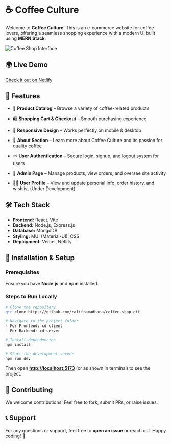 # ☕ Coffee Culture

Welcome to **Coffee Culture**! This is an e-commerce website for coffee lovers, offering a seamless shopping experience with a modern UI built using **MERN Stack**.

![Coffee Shop Interface](https://rafiframadhana.site/assets/coffee-culture-SVzj6F71.png)

## 🌍 Live Demo

[Check it out on Netlify](https://coffeeculture-id.netlify.app/)

## 📌 Features

- 🛒 **Product Catalog** – Browse a variety of coffee-related products

- 🛍️ **Shopping Cart & Checkout** – Smooth purchasing experience

- 📱 **Responsive Design** – Works perfectly on mobile & desktop

- 📖 **About Section** – Learn more about Coffee Culture and its passion for quality coffee

- 🗝️ **User Authentication** – Secure login, signup, and logout system for users

- 📝 **Admin Page** – Manage products, view orders, and oversee site activity

- 🙍‍♂️ **User Profile** – View and update personal info, order history, and wishlist (Under Development)

## 🛠️ Tech Stack

- **Frontend:** React, Vite
- **Backend:** Node.js, Express.js
- **Database:** MongoDB
- **Styling:** MUI (Material-UI), CSS 
- **Deployment:** Vercel, Netlify

## 🚀 Installation & Setup

### Prerequisites

Ensure you have **Node.js** and **npm** installed.

### Steps to Run Locally

```sh
# Clone the repository
git clone https://github.com/rafiframadhana/coffee-shop.git

# Navigate to the project folder
- For Frontend: cd client
- For Backend: cd server

# Install dependencies
npm install

# Start the development server
npm run dev
```

Then open **[http://localhost:5173](http://localhost:5173)** (or as shown in terminal) to see the project.

## 🤝 Contributing

We welcome contributions! Feel free to fork, submit PRs, or raise issues.

## 📞 Support

For any questions or support, feel free to **open an issue** or reach out. Happy coding! 🚀

